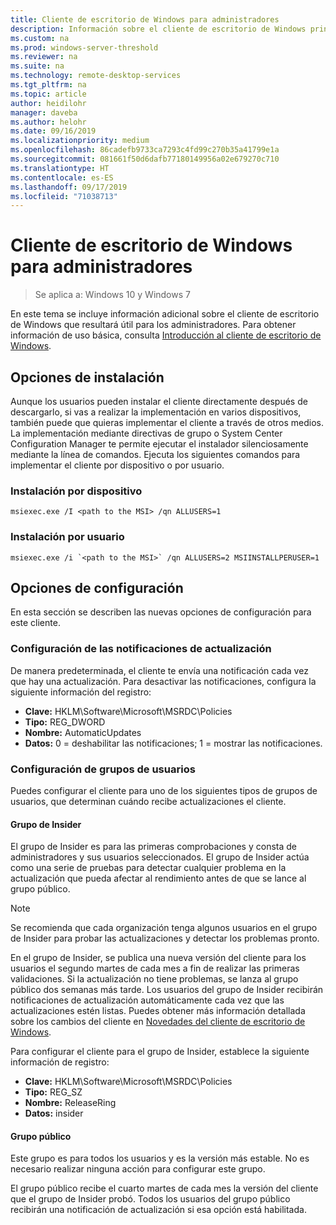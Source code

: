 ```yaml
---
title: Cliente de escritorio de Windows para administradores
description: Información sobre el cliente de escritorio de Windows principalmente útil para los administradores.
ms.custom: na
ms.prod: windows-server-threshold
ms.reviewer: na
ms.suite: na
ms.technology: remote-desktop-services
ms.tgt_pltfrm: na
ms.topic: article
author: heidilohr
manager: daveba
ms.author: helohr
ms.date: 09/16/2019
ms.localizationpriority: medium
ms.openlocfilehash: 86cadefb9733ca7293c4fd99c270b35a41799e1a
ms.sourcegitcommit: 081661f50d6dafb77180149956a02e679270c710
ms.translationtype: HT
ms.contentlocale: es-ES
ms.lasthandoff: 09/17/2019
ms.locfileid: "71038713"
---
```

# <a name="windows-desktop-client-for-admins"></a>Cliente de escritorio de Windows para administradores

>Se aplica a: Windows 10 y Windows 7

En este tema se incluye información adicional sobre el cliente de escritorio de Windows que resultará útil para los administradores. Para obtener información de uso básica, consulta [Introducción al cliente de escritorio de Windows](windowsdesktop.md).

## <a name="installation-options"></a>Opciones de instalación

Aunque los usuarios pueden instalar el cliente directamente después de descargarlo, si vas a realizar la implementación en varios dispositivos, también puede que quieras implementar el cliente a través de otros medios. La implementación mediante directivas de grupo o System Center Configuration Manager te permite ejecutar el instalador silenciosamente mediante la línea de comandos. Ejecuta los siguientes comandos para implementar el cliente por dispositivo o por usuario.

### <a name="per-device-installation"></a>Instalación por dispositivo

```
msiexec.exe /I <path to the MSI> /qn ALLUSERS=1
```

### <a name="per-user-installation"></a>Instalación por usuario

```
msiexec.exe /i `<path to the MSI>` /qn ALLUSERS=2 MSIINSTALLPERUSER=1
```

## <a name="configuration-options"></a>Opciones de configuración

En esta sección se describen las nuevas opciones de configuración para este cliente.

### <a name="configure-update-notifications"></a>Configuración de las notificaciones de actualización

De manera predeterminada, el cliente te envía una notificación cada vez que hay una actualización. Para desactivar las notificaciones, configura la siguiente información del registro:

- **Clave:** HKLM\Software\Microsoft\MSRDC\Policies
- **Tipo:** REG_DWORD
- **Nombre:** AutomaticUpdates
- **Datos:** 0 = deshabilitar las notificaciones; 1 = mostrar las notificaciones.

### <a name="configure-user-groups"></a>Configuración de grupos de usuarios

Puedes configurar el cliente para uno de los siguientes tipos de grupos de usuarios, que determinan cuándo recibe actualizaciones el cliente.

#### <a name="insider-group"></a>Grupo de Insider

El grupo de Insider es para las primeras comprobaciones y consta de administradores y sus usuarios seleccionados. El grupo de Insider actúa como una serie de pruebas para detectar cualquier problema en la actualización que pueda afectar al rendimiento antes de que se lance al grupo público.

> [!NOTE]
> Se recomienda que cada organización tenga algunos usuarios en el grupo de Insider para probar las actualizaciones y detectar los problemas pronto.

En el grupo de Insider, se publica una nueva versión del cliente para los usuarios el segundo martes de cada mes a fin de realizar las primeras validaciones. Si la actualización no tiene problemas, se lanza al grupo público dos semanas más tarde. Los usuarios del grupo de Insider recibirán notificaciones de actualización automáticamente cada vez que las actualizaciones estén listas. Puedes obtener más información detallada sobre los cambios del cliente en [Novedades del cliente de escritorio de Windows](windowsdesktop-whatsnew.md).

Para configurar el cliente para el grupo de Insider, establece la siguiente información de registro:

- **Clave:** HKLM\Software\Microsoft\MSRDC\Policies
- **Tipo:** REG_SZ
- **Nombre:** ReleaseRing
- **Datos:** insider

#### <a name="public-group"></a>Grupo público

Este grupo es para todos los usuarios y es la versión más estable. No es necesario realizar ninguna acción para configurar este grupo.

El grupo público recibe el cuarto martes de cada mes la versión del cliente que el grupo de Insider probó. Todos los usuarios del grupo público recibirán una notificación de actualización si esa opción está habilitada.
